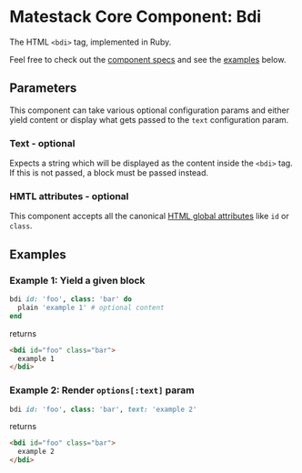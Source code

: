 # Matestack Core Component: Bdi

The HTML `<bdi>` tag, implemented in Ruby.

Feel free to check out the [component specs](/spec/usage/components/bdi_spec.rb) and see the [examples](#examples) below.

## Parameters
This component can take various optional configuration params and either yield content or display what gets passed to the `text` configuration param.

### Text - optional
Expects a string which will be displayed as the content inside the `<bdi>` tag. If this is not passed, a block must be passed instead.

### HMTL attributes - optional
This component accepts all the canonical [HTML global attributes](https://www.w3schools.com/tags/ref_standardattributes.asp) like `id` or `class`.

## Examples

### Example 1: Yield a given block

```ruby
bdi id: 'foo', class: 'bar' do
  plain 'example 1' # optional content
end
```

returns

```html
<bdi id="foo" class="bar">
  example 1
</bdi>
```

### Example 2: Render `options[:text]` param

```ruby
bdi id: 'foo', class: 'bar', text: 'example 2'
```

returns

```html
<bdi id="foo" class="bar">
  example 2
</bdi>
```
